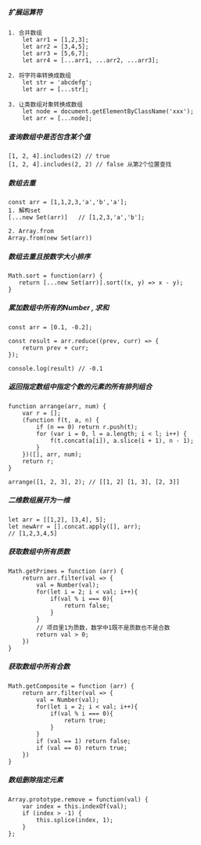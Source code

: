 ##### 扩展运算符
    1. 合并数组
        let arr1 = [1,2,3]; 
        let arr2 = [3,4,5];
        let arr3 = [5,6,7];
        let arr4 = [...arr1, ...arr2, ...arr3];
        
    2. 将字符串转换成数组
        let str = 'abcdefg';
        let arr = [...str];
        
    3. 让类数组对象转换成数组
        let node = document.getElementByClassName('xxx');
        let arr = [...node];
        
##### 查询数组中是否包含某个值
    [1, 2, 4].includes(2) // true
    [1, 2, 4].includes(2, 2) // false 从第2个位置查找
    
##### 数组去重
    const arr = [1,1,2,3,'a','b','a'];
    1. 解构set
    [...new Set(arr)]   // [1,2,3,'a','b'];
    
    2. Array.from
    Array.from(new Set(arr))
    
##### 数组去重且按数字大小排序
    Math.sort = function(arr) {
       return [...new Set(arr)].sort((x, y) => x - y);
    }
    
##### 累加数组中所有的Number , 求和
    const arr = [0.1, -0.2];

    const result = arr.reduce((prev, curr) => {
        return prev + curr;
    });
    
    console.log(result) // -0.1
    
##### 返回指定数组中指定个数的元素的所有排列组合
    function arrange(arr, num) {
        var r = [];
        (function f(t, a, n) {
            if (n == 0) return r.push(t);
            for (var i = 0, l = a.length; i < l; i++) {
                f(t.concat(a[i]), a.slice(i + 1), n - 1);
            }
        })([], arr, num);
        return r;
    }
    
    arrange([1, 2, 3], 2); // [[1, 2] [1, 3], [2, 3]]
    
##### 二维数组展开为一维
    let arr = [[1,2], [3,4], 5];
    let newArr = [].concat.apply([], arr);
    // [1,2,3,4,5]
    
##### 获取数组中所有质数
    Math.getPrimes = function (arr) {
        return arr.filter(val => {
            val = Number(val);
            for(let i = 2; i < val; i++){
                if(val % i === 0){
                    return false; 
                }
            }
            // 项目里1为质数，数学中1既不是质数也不是合数  
            return val > 0;  
        })  
    }
    
##### 获取数组中所有合数
    Math.getComposite = function (arr) {
        return arr.filter(val => {
            val = Number(val);
            for(let i = 2; i < val; i++){
                if(val % i === 0){
                    return true; 
                }
            }  
            if (val == 1) return false;
            if (val == 0) return true;
        })  
    }

##### 数组删除指定元素
    Array.prototype.remove = function(val) { 
        var index = this.indexOf(val); 
        if (index > -1) { 
            this.splice(index, 1); 
        } 
    };
    
#####

